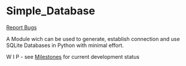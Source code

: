 # Simple_Database  

[Report Bugs](https://github.com/Xeferis/Simple_Database/issues/new/choose)  

A Module wich can be used to generate, establish connection and use SQLite Databases in Python with minimal effort.

W I P - see [Milestones](https://github.com/Xeferis/Simple_Database/milestones) for current development status
